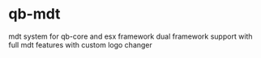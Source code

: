 # qb-mdt

mdt system for qb-core and esx framework dual framework support with full mdt features with custom logo changer
